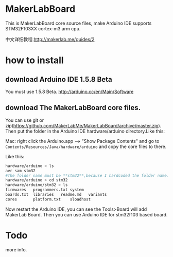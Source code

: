 # MakerLabBoard
This is MakerLabBoard core source files, make Arduino IDE supports STM32F103XX cortex-m3 arm cpu.

中文详细教程:http://makerlab.me/guides/2

# how to install
## download Arduino IDE 1.5.8 Beta
You must use 1.5.8 Beta.
http://arduino.cc/en/Main/Software
## download The MakerLabBoard core files.
You can use git or 
zip(https://github.com/MakerLabMe/MakerLabBoard/archive/master.zip).
Then put the folder in the Arduino IDE hardware/arduino directory.Like this:

Mac: right click the Arduino.app --> "Show Package Contents" and go to `Contents/Resources/Java/hardware/arduino`
and copy the core files to there.

Like this:

```sh
hardware/arduino > ls    
avr	sam	stm32
#The folder name must be **stm32**,because I hardcoded the folder name.
hardware/arduino > cd stm32
hardware/arduino/stm32 > ls
firmwares	programmers.txt	system
boards.txt	libraries	readme.md	variants
cores		platform.txt	sloadhost
```

Now restart the Arduino IDE, you can see the Tools>Board will add MakerLab Board.
Then you can use Arduino IDE for stm32f103 based board.

# Todo
more info.
